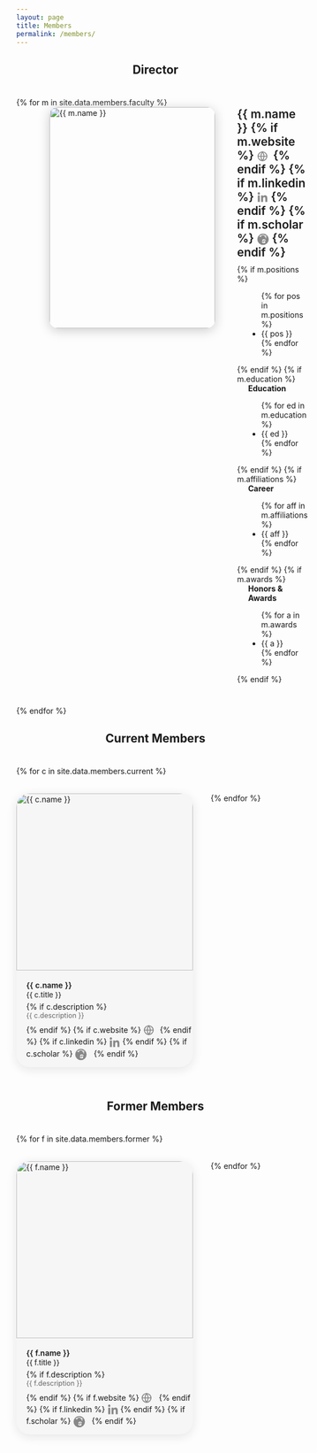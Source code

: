 ```yaml
---
layout: page
title: Members
permalink: /members/
---
```


<style>
.member-flex {
  display: flex;
  align-items: flex-start;
  gap: 40px;
  margin-left: 60px;
  margin-bottom: 40px;
}
.member-photo {
  width: 300px;
  height: 400px;
  border-radius: 15px;
  object-fit: cover;
  box-shadow: 0 4px 20px #ccc;
}
@media (max-width: 700px) {
  .member-flex {
    flex-direction: column;
    margin-left: 0;
    gap: 20px;
    align-items: center;
  }
}
h2.section-title {
  text-align: center;
  margin-left: 0;
  margin-bottom: 38px;
}

.member-list-container {
  display: flex;
  justify-content: flex-start;
  flex-wrap: wrap;
  gap: 32px;
  margin: 0 auto 40px auto;
  max-width: 1380px; /* 4 x 320 + gaps */
}
.member-card {
  width: 320px;
  min-height: 430px;
  background: #f6f6f6;
  border-radius: 24px;
  box-shadow: 0 4px 18px #e5e5e5;
  display: flex;
  flex-direction: column;
  align-items: flex-start;
  overflow: hidden;
  margin-bottom: 18px;
}
.member-card img {
  width: 100%;
  aspect-ratio: 1/1;
  object-fit: cover;
  border-radius: 24px 24px 0 0;
}
.member-card-info {
  padding: 18px 18px 12px 18px;
  width: 100%;
}
@media (max-width: 1300px) {
  .member-list-container { max-width: 1040px; }
}
@media (max-width: 1050px) {
  .member-list-container { max-width: 680px; }
}
@media (max-width: 750px) {
  .member-list-container { max-width: 340px; flex-direction: column; align-items: center; }
}
.member-card-name {
  font-size: 1em;
  font-weight: 600;
  margin-bottom: 2px;
}
.member-card-title {
  font-size: 0.92em;
  color: #333;
  font-weight: 500;
  margin-bottom: 5px;
}
.member-card-desc {
  font-size: 0.89em;
  color: #666;
  margin-bottom: 9px;
}
</style>

<!-- Director Section -->
<h2 class="section-title">Director</h2>
{% for m in site.data.members.faculty %}
<div class="member-flex">
  <img src="{{ m.image }}" alt="{{ m.name }}" class="member-photo">
  <div>
    <div style="font-size:1.5em; font-weight:600; margin-bottom:10px;">
      {{ m.name }}
      {% if m.website %}
        <a href="{{ m.website }}" target="_blank" title="Website" style="color:#888; display:inline-block; margin-right:4px;">
          <svg width="20" height="20" fill="none" stroke="currentColor" stroke-width="1.7" stroke-linecap="round" stroke-linejoin="round" style="vertical-align:middle;"><circle cx="10" cy="10" r="8"/><line x1="2" y1="10" x2="18" y2="10"/><path d="M10 2a13 13 0 0 1 0 16M10 2a13 13 0 0 0 0 16"/></svg>
        </a>
      {% endif %}
      {% if m.linkedin %}
        <a href="{{ m.linkedin }}" target="_blank" title="LinkedIn" style="color:#888; display:inline-block;">
          <svg width="20" height="20" fill="currentColor" style="vertical-align:middle;" viewBox="0 0 448 512"><path d="M100.28 448H7.4V148.9h92.88zm-46.44-340C24.12 108 0 83.87 0 54.89A53.34 53.34 0 0 1 53.67 1.5c29.66 0 53.67 24.09 53.67 53.39 0 28.98-24.01 53.11-53.67 53.11zm394.84 340h-92.4V302.4c0-34.7-.7-79.29-48.32-79.29-48.38 0-55.78 37.78-55.78 76.87V448H160V148.9h88.56v40.81h1.28c12.36-23.38 42.56-48.32 87.56-48.32 93.68 0 110.92 61.73 110.92 142.3V448z"/></svg>
        </a>
      {% endif %}
      {% if m.scholar %}
        <a href="{{ m.scholar }}" target="_blank" title="Google Scholar" style="color:#888; display:inline-block;">
          <svg width="22" height="22" viewBox="0 0 256 256" fill="currentColor" style="vertical-align:middle;">
            <circle cx="128" cy="128" r="120" fill="currentColor"/>
            <path d="M103 174.2c0 22.9 20.1 36.5 41.3 36.5 17.3 0 31.4-7.2 31.4-25.5 0-19.7-14.8-21.2-28.2-22.7-8.1-.9-19-1.8-19-8.2 0-6.2 9.2-8.4 18-8.4 8.7 0 19.8 2.1 19.8 10.1h17.3c0-20.1-21.1-27.6-36.8-27.6-17.4 0-34.7 7.1-34.7 23.6 0 16.2 15.6 18.1 30.4 19.5 12.3 1.2 16.9 2.2 16.9 8.2 0 6.1-9.9 8.5-18.1 8.5-10.3 0-20.1-2.2-20.1-11.4H103z" fill="#fff"/>
            <path d="M205 62l-76.6-33.8c-1.3-.6-2.7-.6-3.9 0L51 62c-2.3 1-2.4 4.3-.1 5.4l26.5 12c2.2 1 4.7.1 5.7-2l9.4-21.5 31.4-13.9c1.3-.6 2.7-.6 3.9 0l31.4 13.9 9.4 21.5c1 2.1 3.5 3 5.7 2l26.5-12c2.3-1.1 2.2-4.4-.1-5.4z" fill="#fff"/>
            <rect x="181" y="75" width="13" height="34" rx="6.5" fill="#fff"/>
          </svg>
        </a>
      {% endif %}
    </div>
    {% if m.positions %}
      <div style="margin-bottom:10px; margin-left:20px;">
        <ul>
        {% for pos in m.positions %}
          <li>{{ pos }}</li>
        {% endfor %}
        </ul>
      </div>
    {% endif %}
    {% if m.education %}
      <div style="margin-bottom:10px; margin-left:20px;">
        <strong>Education</strong>
        <ul>
        {% for ed in m.education %}
          <li>{{ ed }}</li>
        {% endfor %}
        </ul>
      </div>
    {% endif %}
    {% if m.affiliations %}
      <div style="margin-bottom:10px; margin-left:20px;">
        <strong>Career</strong>
        <ul>
        {% for aff in m.affiliations %}
          <li>{{ aff }}</li>
        {% endfor %}
        </ul>
      </div>
    {% endif %}
    {% if m.awards %}
      <div style="margin-bottom:10px;margin-left:20px;">
        <strong>Honors & Awards</strong>
        <ul>
        {% for a in m.awards %}
          <li>{{ a }}</li>
        {% endfor %}
        </ul>
      </div>
    {% endif %}
  </div>
</div>
{% endfor %}

<!-- Current Members Section -->
<h2 class="section-title">Current Members</h2>
<div class="member-list-container">
  {% for c in site.data.members.current %}
    <div class="member-card">
      <img src="{{ c.image }}" alt="{{ c.name }}">
      <div class="member-card-info">
        <div class="member-card-name">{{ c.name }}</div>
        <div class="member-card-title">{{ c.title }}</div>
        {% if c.description %}
          <div class="member-card-desc">{{ c.description }}</div>
        {% endif %}
        {% if c.website %}
          <a href="{{ c.website }}" target="_blank" title="Website" style="color:#888; display:inline-block; margin-right:4px;">
            <svg width="22" height="22" fill="none" stroke="currentColor" stroke-width="1.7" stroke-linecap="round" stroke-linejoin="round" style="vertical-align:middle;"><circle cx="10" cy="10" r="8"/><line x1="2" y1="10" x2="18" y2="10"/><path d="M10 2a13 13 0 0 1 0 16M10 2a13 13 0 0 0 0 16"/></svg>
          </a>
        {% endif %}
        {% if c.linkedin %}
          <a href="{{ c.linkedin }}" target="_blank" title="LinkedIn" style="color:#888; display:inline-block;">
            <svg width="20" height="20" fill="currentColor" style="vertical-align:middle;" viewBox="0 0 448 512"><path d="M100.28 448H7.4V148.9h92.88zm-46.44-340C24.12 108 0 83.87 0 54.89A53.34 53.34 0 0 1 53.67 1.5c29.66 0 53.67 24.09 53.67 53.39 0 28.98-24.01 53.11-53.67 53.11zm394.84 340h-92.4V302.4c0-34.7-.7-79.29-48.32-79.29-48.38 0-55.78 37.78-55.78 76.87V448H160V148.9h88.56v40.81h1.28c12.36-23.38 42.56-48.32 87.56-48.32 93.68 0 110.92 61.73 110.92 142.3V448z"/></svg>
          </a>
        {% endif %}
        {% if c.scholar %}
          <a href="{{ c.scholar }}" target="_blank" title="Google Scholar" style="color:#888; display:inline-block; margin-right:8px;">
            <svg width="22" height="22" viewBox="0 0 256 256" fill="none" style="vertical-align:middle;">
              <circle cx="128" cy="128" r="120" fill="currentColor"/>
              <path d="M103 174.2c0 22.9 20.1 36.5 41.3 36.5 17.3 0 31.4-7.2 31.4-25.5 0-19.7-14.8-21.2-28.2-22.7-8.1-.9-19-1.8-19-8.2 0-6.2 9.2-8.4 18-8.4 8.7 0 19.8 2.1 19.8 10.1h17.3c0-20.1-21.1-27.6-36.8-27.6-17.4 0-34.7 7.1-34.7 23.6 0 16.2 15.6 18.1 30.4 19.5 12.3 1.2 16.9 2.2 16.9 8.2 0 6.1-9.9 8.5-18.1 8.5-10.3 0-20.1-2.2-20.1-11.4H103z" fill="#fff"/>
              <path d="M205 62l-76.6-33.8c-1.3-.6-2.7-.6-3.9 0L51 62c-2.3 1-2.4 4.3-.1 5.4l26.5 12c2.2 1 4.7.1 5.7-2l9.4-21.5 31.4-13.9c1.3-.6 2.7-.6 3.9 0l31.4 13.9 9.4 21.5c1 2.1 3.5 3 5.7 2l26.5-12c2.3-1.1 2.2-4.4-.1-5.4z" fill="#fff"/>
              <rect x="181" y="75" width="13" height="34" rx="6.5" fill="#fff"/>
            </svg>
          </a>
        {% endif %}
      </div>
    </div>
  {% endfor %}
</div>

<!-- Former Members Section -->
<h2 class="section-title">Former Members</h2>
<div class="member-list-container">
  {% for f in site.data.members.former %}
    <div class="member-card">
      <img src="{{ f.image }}" alt="{{ f.name }}">
      <div class="member-card-info">
        <div class="member-card-name">{{ f.name }}</div>
        <div class="member-card-title">{{ f.title }}</div>
        {% if f.description %}
          <div class="member-card-desc">{{ f.description }}</div>
        {% endif %}
        {% if f.website %}
          <a href="{{ f.website }}" target="_blank" title="Website" style="color:#888; display:inline-block; margin-right:6px;">
            <svg width="22" height="22" fill="none" stroke="currentColor" stroke-width="1.7" stroke-linecap="round" stroke-linejoin="round" style="vertical-align:middle;">
              <circle cx="10" cy="10" r="8"/>
              <line x1="2" y1="10" x2="18" y2="10"/>
              <path d="M10 2a13 13 0 0 1 0 16M10 2a13 13 0 0 0 0 16"/>
            </svg>
          </a>
        {% endif %}
        {% if f.linkedin %}
          <a href="{{ f.linkedin }}" target="_blank" title="LinkedIn" style="color:#888; display:inline-block;">
            <svg width="20" height="20" fill="currentColor" style="vertical-align:middle;" viewBox="0 0 448 512">
              <path d="M100.28 448H7.4V148.9h92.88zm-46.44-340C24.12 108 0 83.87 0 54.89A53.34 53.34 0 0 1 53.67 1.5c29.66 0 53.67 24.09 53.67 53.39 0 28.98-24.01 53.11-53.67 53.11zm394.84 340h-92.4V302.4c0-34.7-.7-79.29-48.32-79.29-48.38 0-55.78 37.78-55.78 76.87V448H160V148.9h88.56v40.81h1.28c12.36-23.38 42.56-48.32 87.56-48.32 93.68 0 110.92 61.73 110.92 142.3V448z"/>
            </svg>
          </a>
        {% endif %}
        {% if f.scholar %}
          <a href="{{ f.scholar }}" target="_blank" title="Google Scholar" style="color:#888; display:inline-block; margin-right:8px;">
            <svg width="22" height="22" viewBox="0 0 256 256" fill="currentColor" style="vertical-align:middle;">
              <circle cx="128" cy="128" r="120" fill="currentColor"/>
              <path d="M103 174.2c0 22.9 20.1 36.5 41.3 36.5 17.3 0 31.4-7.2 31.4-25.5 0-19.7-14.8-21.2-28.2-22.7-8.1-.9-19-1.8-19-8.2 0-6.2 9.2-8.4 18-8.4 8.7 0 19.8 2.1 19.8 10.1h17.3c0-20.1-21.1-27.6-36.8-27.6-17.4 0-34.7 7.1-34.7 23.6 0 16.2 15.6 18.1 30.4 19.5 12.3 1.2 16.9 2.2 16.9 8.2 0 6.1-9.9 8.5-18.1 8.5-10.3 0-20.1-2.2-20.1-11.4H103z" fill="#fff"/>
              <path d="M205 62l-76.6-33.8c-1.3-.6-2.7-.6-3.9 0L51 62c-2.3 1-2.4 4.3-.1 5.4l26.5 12c2.2 1 4.7.1 5.7-2l9.4-21.5 31.4-13.9c1.3-.6 2.7-.6 3.9 0l31.4 13.9 9.4 21.5c1 2.1 3.5 3 5.7 2l26.5-12c2.3-1.1 2.2-4.4-.1-5.4z" fill="#fff"/>
              <rect x="181" y="75" width="13" height="34" rx="6.5" fill="#fff"/>
            </svg>
          </a>
        {% endif %}
      </div>
    </div>
  {% endfor %}
</div>

